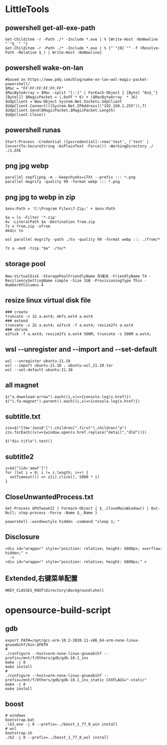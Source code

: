 # LittleTools


## powershell get-all-exe-path
```
Get-Childitem -r -Path ./* -Include *.exe | % {Write-Host -NoNewline "`"$_`" "}
Get-Childitem -r -Path ./* -Include *.exe | % {"`"{0}`"" -f (Resolve-Path -Relative $_) | Write-Host -NoNewline}
```


## powershell wake-on-lan
```
#based on https://www.pdq.com/blog/wake-on-lan-wol-magic-packet-powershell/
$Mac = "FF:FF:FF:FF:FF:FF"
$MacByteArray = $Mac -split "[:-]" | ForEach-Object { [Byte] "0x$_"}
[Byte[]] $MagicPacket = (,0xFF * 6) + ($MacByteArray  * 16)
$UdpClient = New-Object System.Net.Sockets.UdpClient
$UdpClient.Connect(([System.Net.IPAddress]("192.168.1.255")),7)
$UdpClient.Send($MagicPacket,$MagicPacket.Length)
$UdpClient.Close()

```


## powershell runas
```
Start-Process -Credential ([pscredential]::new('test', ('test' | ConvertTo-SecureString -AsPlainText -Force))) -WorkingDirectory ./ ./1.EXE
```

## png jpg webp
```
parallel zopflipng -m --keepchunks=iTXt --prefix ::: *.png
parallel mogrify -quality 99 -format webp ::: *.png
```

## png jpg to webp in zip
```
$env:Path = 'C:\Program Files\7-Zip;' + $env:Path

$a = ls -Filter '*.zip'
mv -LiteralPath $a -Destination from.zip
7z x from.zip -ofrom
mkdir to

wsl parallel mogrify -path ./to -quality 99 -format webp ::: ./from/*

7z a -mx0 -tzip "$a" ./to/*
```

## storage pool
```
New-VirtualDisk -StoragePoolFriendlyName 存储池 -FriendlyName T4 -ResiliencySettingName simple -Size 1GB -ProvisioningType Thin -NumberOfColumns 4
```


## resize linux virtual disk file
```
### create
truncate -s 1G a.ext4; mkfs.ext4 a.ext4
### extend 
truncate -s 2G a.ext4; e2fsck -f a.ext4; resize2fs a.ext4
### shrink 
e2fsck -f a.ext4; resize2fs a.ext4 500M; truncate -s 500M a.ext4;
```

## wsl --unregister and --import and --set-default
```
wsl --unregister ubuntu-21.10
wsl --import ubuntu-21.10 . ubuntu-wsl_21.10.tar
wsl --set-default ubuntu-21.10
```

## all magnet
```
$("a.download-arrow").each((i,x)=>{console.log(x.href)})
$("i.fa-magnet").parent().each((i,x)=>{console.log(x.href)})
```

## subtitle.txt
```
zzx=$("[tm='Jons0']").children(".first").children("a")  
zzx.forEach((x)=>{window.open(x.href.replace("detail","dld"))})

$("div.title").text()
```
  
## subtitle2
```
z=$$("[id='aewf']")  
for (let i = 0; i != z.length; i++) {  
  setTimeout(() => z[i].click(), 5000 * i)  
}
```

## CloseUnwantedProcess.txt
```
Get-Process GPUTweakII | Foreach-Object { $_.CloseMainWindow() | Out-Null; stop-process -Force -Name $_.Name }

powershell -windowstyle hidden -command "sleep 1; "
```

## Disclosure
```
<div id="wrapper" style="position: relative; height: 6808px; overflow: hidden;" >
  ->
<div id="wrapper" style="position: relative; height: 6808px;" >
```

## Extended,右键菜单配置
```
HKEY_CLASSES_ROOT\Directory\Background\shell
```

# opensource-build-script

## gdb
```
export PATH=/opt/gcc-arm-10.2-2020.11-x86_64-arm-none-linux-gnueabihf/bin:$PATH
#
./configure --host=arm-none-linux-gnueabihf --prefix=/mnt/f/Others/gdb/gdb-10.1_ins
make -j 8
make install
#
./configure --host=arm-none-linux-gnueabihf --prefix=/mnt/f/Others/gdb/gdb-10.1_ins_static CXXFLAGS="-static"
make -j 8
make install
```

## boost
```
# windows
bootstrap.bat
.\b2.exe -j 8 --prefix=../boost_1_77_0_win install
# wsl
bootstrap.sh
./b2 -j 8 --prefix=../boost_1_77_0_wsl install
```
